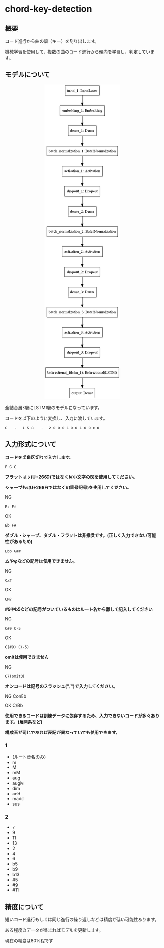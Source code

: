 # chord-key-detection

## 概要
コード進行から曲の調（キー）を割り出します。

機械学習を使用して、複数の曲のコード進行から傾向を学習し、判定しています。


## モデルについて

<div align="center">
  <img src="https://github.com/anime-song/chord-key-detection/blob/master/img/model.png">
</div>

全結合層3層にLSTM1層のモデルになっています。

コードを以下のように変換し、入力に渡しています。

    C   →   1 5 8   →   2 0 0 0 1 0 0 1 0 0 0 0


## 入力形式について
**コードを半角区切りで入力します。**

    F G C


**フラットは♭(U+266D)ではなくb(小文字のB)を使用してください。**

**シャープも♯(U+266F)ではなく#(番号記号)を使用してください。**

NG

    E♭ F♯

OK

    Eb F#


**ダブル・シャープ、ダブル・フラットは非推奨です。(正しく入力できない可能性があるため)**

    Ebb G##


**△やφなどの記号は使用できません。**

NG

    C△7

OK

    CM7


**#9やb5などの記号がついているものはルート名から離して記入してください**

NG

    C#9 C-5

OK

    C(#9) C(-5)


**omitは使用できません**

NG

    C7(omit3)

**オンコードは記号のスラッシュ("/")で入力してください。**
    
NG
    ConBb
    
OK
    C/Bb

**使用できるコードは訓練データに依存するため、入力できないコードが多々あります。(展開系など)**

**構成音が同じであれば表記が異なっていても使用できます。**
### 1
- (ルート音名のみ)
- m
- M
- mM
- aug
- augM
- dim
- add
- madd
- sus

### 2
- 7
- 9
- 11
- 13
- 2
- 4
- 6
- b5
- b9
- b13
- #5
- #9
- #11


## 精度について

短いコード進行もしくは同じ進行の繰り返しなどは精度が低い可能性あります。

ある程度のデータが集まればモデルを更新します。

現在の精度は80%程です


